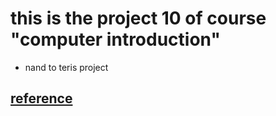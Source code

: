 # this is the project 10 of course "computer introduction"
- nand to teris project

## [reference](https://githubjacky.github.io/content/JackCompilerSyntaxAnalyser/index.html)
